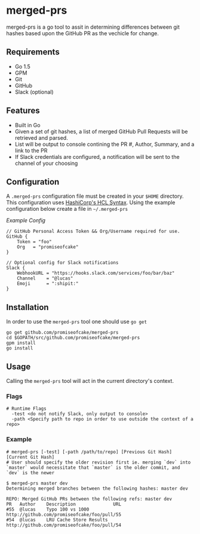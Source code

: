 # merged-prs

merged-prs is a go tool to assit in determining differences between git hashes based upon the GitHub PR as the vechicle for change.

## Requirements

- Go 1.5
- GPM
- Git
- GitHub
- Slack (optional)

## Features

- Built in Go
- Given a set of git hashes, a list of merged GitHub Pull Requests will be retrieved and parsed.
- List will be output to console contining the PR #, Author, Summary, and a link to the PR
- If Slack credentials are configured, a notification will be sent to the channel of your choosing

## Configuration

A `.merged-prs` configuration file must be created in your `$HOME` directory. This configuration uses [HashiCorp's HCL Syntax](https://github.com/hashicorp/hcl#syntax).
Using the example configuration below create a file in `~/.merged-prs`

*Example Config*

```
// GitHub Personal Access Token && Org/Username required for use.
GitHub {
    Token = "foo"
    Org   = "promiseofcake"
}

// Optional config for Slack notifications
Slack {
    WebhookURL = "https://hooks.slack.com/services/foo/bar/baz"
    Channel    = "@lucas"
    Emoji      = ":shipit:"
}

```

## Installation

In order to use the `merged-prs` tool one should use `go get`

```
go get github.com/promiseofcake/merged-prs
cd $GOPATH/src/github.com/promiseofcake/merged-prs
gpm install
go install
```

## Usage

Calling the `merged-prs` tool will act in the current directory's context.

### Flags

```
# Runtime Flags
  -test <do not notify Slack, only output to console>
  -path <Specify path to repo in order to use outside the context of a repo>

```

### Example

```
# merged-prs [-test] [-path /path/to/repo] [Previous Git Hash] [Current Git Hash]
# User should specify the older revision first ie. merging `dev` into `master` would necessitate that `master` is the older commit, and `dev` is the newer

$ merged-prs master dev
Determining merged branches between the following hashes: master dev

REPO: Merged GitHub PRs between the following refs: master dev
PR   Author    Description              URL
#55  @lucas    Typo 100 vs 1000         http://github.com/promiseofcake/foo/pull/55
#54  @lucas    LRU Cache Store Results  http://github.com/promiseofcake/foo/pull/54
```
